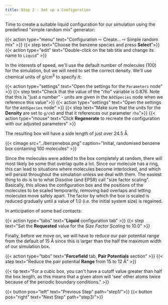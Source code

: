 ```yaml
---
title: Step 2 - Set up a Configuration
---
```


Time to create a suitable liquid configuration for our simulation using the predefined "simple random mix" generator:

{{< action type="menu" text="Configuration &#8680; Create... &#8680; Simple random mix" >}}
{{< step text="Choose the benzene species and press **Select**">}}
{{< action type="edit" text="Double-click on the tab title and change its name to `Liquid`" >}}

In the interests of speed, we'll use the default number of molecules (100) for the simulation, but we will need to set the correct density. We'll use chemical units of g/cm<sup>3</sup> to specify it:

{{< action type="settings" text="Open the settings for the `Parameters` node" >}}
{{< step text="Check that the value of the \"rho\" variable is 0.876. Note that this is \"just a number\" - units are given in the `AddSpecies` node when we reference this value">}}
{{< action type="settings" text="Open the settings for the `AddSpecies` node" >}}
{{< step text="Make sure that the units for the **Density** are set to `g/cm3` and that it references our parameter `rho`">}}
{{< action type="mouse" text="Click **Regenerate** to recreate the configuration with our adjusted parameters" >}}

The resulting box will have a side length of just over 24.5 &#8491;.

{{< cimage src="../benzenebox.png" caption="Initial, randomised benzene box containing 100 molecules" >}}

Since the molecules were added to the box completely at random, there will most likely be some that overlap quite a lot. Since our molecule has a ring, this can lead to situations where molecules become interlocked, and which will persist throughout the simulation unless we deal with them. The easiest thing to do is to to what Dissolve (and EPSR) call "size factor scaling". Basically, this allows the configuration box and the positions of the molecules to be scaled temporarily, removing bad overlaps and letting molecules move safely apart. The factor by which the box is scaled is reduced gradually until a value of 1.0 (i.e. the initial system size) is regained.

In anticipation of some bad contacts:

{{< action type="tabs" text="**Liquid** configuration tab" >}}
{{< step text="Set the **Requested** value for the _Size Factor Scaling_ to 10.0" >}}


Finally, before we move on, we will have to reduce our pair potential range from the default of 15 &#8491; since this is larger than the half the maximum width of our simulation box.

{{< action type="tabs" text="**Forcefield** tab, **Pair Potentials** section" >}}
{{< step text="Reduce the pair potential **Range** from 15 to 12 &#8491;" >}}


{{< tip text="For a cubic box, you can't have a cutoff value greater than half the box length, as this means that a given atom will 'see' other atoms twice because of the periodic boundary conditions." >}}

{{< button pos="left" text="Previous Step" path="step1/">}}
{{< button pos="right" text="Next Step" path="step3/">}}
